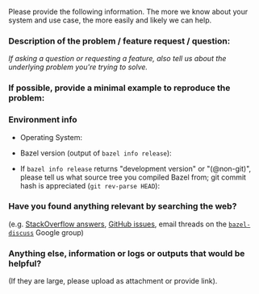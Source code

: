 Please provide the following information. The more we know about your system and use case, the more easily and likely we can help.

### Description of the problem / feature request / question:

_If asking a question or requesting a feature, also tell us about the underlying problem you're trying to solve._


### If possible, provide a minimal example to reproduce the problem:


### Environment info
* Operating System:


* Bazel version (output of `bazel info release`):


* If `bazel info release` returns "development version" or "(@non-git)", please tell us what source tree you compiled Bazel from; git commit hash is appreciated (`git rev-parse HEAD`):


###  Have you found anything relevant by searching the web?
(e.g. [StackOverflow answers](http://stackoverflow.com/questions/tagged/bazel),
[GitHub issues](https://github.com/bazelbuild/bazel/issues),
email threads on the [`bazel-discuss`](https://groups.google.com/forum/#!forum/bazel-discuss) Google group)


### Anything else, information or logs or outputs that would be helpful?
(If they are large, please upload as attachment or provide link).

